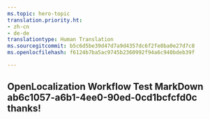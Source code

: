 ```yaml
---
ms.topic: hero-topic
translation.priority.ht:
- zh-cn
- de-de
translationtype: Human Translation
ms.sourcegitcommit: b5c6d5be39d47d7a9d4357dc6f2fe8ba0e27d7c8
ms.openlocfilehash: f6124b7ba5ac9745b2360992f94a6c940bdeb39f

---
```

## OpenLocalization Workflow Test MarkDown ab6c1057-a6b1-4ee0-90ed-0cd1bcfcfd0c thanks!



<!--HONumber=Sep16_HO1-->


